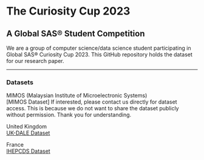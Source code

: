 # The Curiosity Cup 2023

## A Global SAS® Student Competition

We are a group of computer science/data science student participating in Global SAS® Curiosity Cup 2023. This GitHub repository holds the dataset for our research paper.

---

### Datasets

MIMOS (Malaysian Institute of Microelectronic Systems)  
[MIMOS Dataset] If interested, please contact us directly for dataset access. This is because we do not want to share the dataset publicly without permission. Thank you for understanding.

United Kingdom  
<a href="https://data.ukedc.rl.ac.uk/browse/edc/efficiency/residential/EnergyConsumption/Domestic/UK-DALE/uk-dale-disaggregated/house_1" target="_blank">UK-DALE Dataset</a>

France  
<a href="http://archive.ics.uci.edu/ml/datasets/Individual+household+electric+power+consumption#" target="_blank">IHEPCDS Dataset</a>
